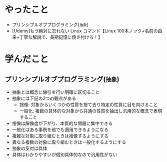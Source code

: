 # やったこと
- プリンシプルオブプログラミング(`抽象`)
- [Udemy]もう絶対に忘れない Linux コマンド【Linux 100本ノック+名前の由来+丁寧な解説で、長期記憶に焼き付けろ！】

# 学んだこと

## プリンシプルオブプログラミング(`抽象`)
- 抽象とは概念に線引を行い明確に区切ること
- 抽象には下記の2つの観点がある
  - 捨像: 対象からいくつかの性質を捨て去り特定の性質に目を向けること
  - 一般化: 複数の具体的な対象から共通の性質を抽出し汎用的な概念で表現すること
- 捨像は解像度が下がり、本質的な問題に集中できる
- 一般化はある事例を他でも適用できるようになる
- 複雑な対象に取り組むときは捨像するようにする
- 異なる複数の対象に取り組むときは一般化するようにする
- 抽象の反対は具体
- 具体はわかりやすいが個別具体的なので汎用性がない
